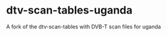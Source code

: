 dtv-scan-tables-uganda
======================

A fork of the dtv-scan-tables with DVB-T scan files for uganda
